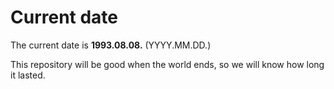 # Current date

The current date is **1993.08.08.** (YYYY.MM.DD.)

This repository will be good when the world ends, so we will know how long it lasted.